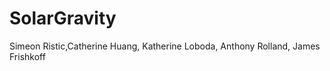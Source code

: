 SolarGravity
============

Simeon Ristic,Catherine Huang, Katherine Loboda, Anthony Rolland, James Frishkoff
